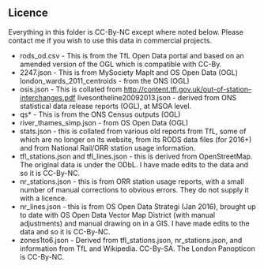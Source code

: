 ## Licence

Everything in this folder is CC-By-NC except where noted below. Please contact me if you wish to use this data in commercial projects.

* rods_od.csv - This is from the TfL Open Data portal and based on an amended version of the OGL which is compatible with CC-By.
* 2247.json - This is from MySociety MapIt and OS Open Data (OGL)
london_wards_2011_centroids - from the ONS (OGL)
* osis.json - This is collated from http://content.tfl.gov.uk/out-of-station-interchanges.pdf
livesontheline20092013.json - derived from ONS statistical data release reports (OGL), at MSOA level.
* qs* - This is from the ONS Census outputs (OGL)
* river_thames_simp.json - from OS Open Data (OGL)
* stats.json - this is collated from various old reports from TfL, some of which are no longer on its website, from its RODS data files (for 2016+) and from National Rail/ORR station usage information.
* tfl_stations.json and tfl_lines.json - this is derived from OpenStreetMap. The original data is under the ODbL. I have made edits to the data and so it is CC-By-NC.
* nr_stations.json - this is from ORR station usage reports, with a small number of manual corrections to obvious errors. They do not supply it with a licence.
* nr_lines.json - this is from OS Open Data Strategi (Jan 2016), brought up to date with OS Open Data Vector Map District (with manual adjustments) and manual drawing on in a GIS. I have made edits to the data and so it is CC-By-NC.
* zones1to6.json - Derived from tfl_stations.json, nr_stations.json, and information from TfL and Wikipedia. CC-By-SA. The London Panopticon is CC-By-NC.

